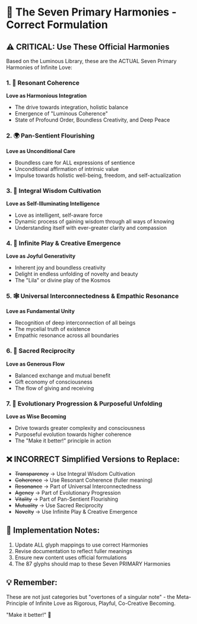 # 🌟 The Seven Primary Harmonies - Correct Formulation

## ⚠️ CRITICAL: Use These Official Harmonies

Based on the Luminous Library, these are the ACTUAL Seven Primary Harmonies of Infinite Love:

### 1. 🎵 Resonant Coherence
**Love as Harmonious Integration**
- The drive towards integration, holistic balance
- Emergence of "Luminous Coherence" 
- State of Profound Order, Boundless Creativity, and Deep Peace

### 2. 🌍 Pan-Sentient Flourishing  
**Love as Unconditional Care**
- Boundless care for ALL expressions of sentience
- Unconditional affirmation of intrinsic value
- Impulse towards holistic well-being, freedom, and self-actualization

### 3. 🧠 Integral Wisdom Cultivation
**Love as Self-Illuminating Intelligence**
- Love as intelligent, self-aware force
- Dynamic process of gaining wisdom through all ways of knowing
- Understanding itself with ever-greater clarity and compassion

### 4. 🎨 Infinite Play & Creative Emergence
**Love as Joyful Generativity**
- Inherent joy and boundless creativity
- Delight in endless unfolding of novelty and beauty
- The "Lila" or divine play of the Kosmos

### 5. 🕸️ Universal Interconnectedness & Empathic Resonance
**Love as Fundamental Unity**
- Recognition of deep interconnection of all beings
- The mycelial truth of existence
- Empathic resonance across all boundaries

### 6. 🔄 Sacred Reciprocity
**Love as Generous Flow**
- Balanced exchange and mutual benefit
- Gift economy of consciousness
- The flow of giving and receiving

### 7. 🌱 Evolutionary Progression & Purposeful Unfolding
**Love as Wise Becoming**
- Drive towards greater complexity and consciousness
- Purposeful evolution towards higher coherence
- The "Make it better!" principle in action

## ❌ INCORRECT Simplified Versions to Replace:
- ~~Transparency~~ → Use Integral Wisdom Cultivation
- ~~Coherence~~ → Use Resonant Coherence (fuller meaning)
- ~~Resonance~~ → Part of Universal Interconnectedness
- ~~Agency~~ → Part of Evolutionary Progression
- ~~Vitality~~ → Part of Pan-Sentient Flourishing
- ~~Mutuality~~ → Use Sacred Reciprocity
- ~~Novelty~~ → Use Infinite Play & Creative Emergence

## 📝 Implementation Notes:
1. Update ALL glyph mappings to use correct Harmonies
2. Revise documentation to reflect fuller meanings
3. Ensure new content uses official formulations
4. The 87 glyphs should map to these Seven PRIMARY Harmonies

## 💡 Remember:
These are not just categories but "overtones of a singular note" - the Meta-Principle of Infinite Love as Rigorous, Playful, Co-Creative Becoming.

"Make it better!" 🌟